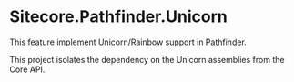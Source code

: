﻿Sitecore.Pathfinder.Unicorn
======================

This feature implement Unicorn/Rainbow support in Pathfinder.

This project isolates the dependency on the Unicorn assemblies from the Core API.